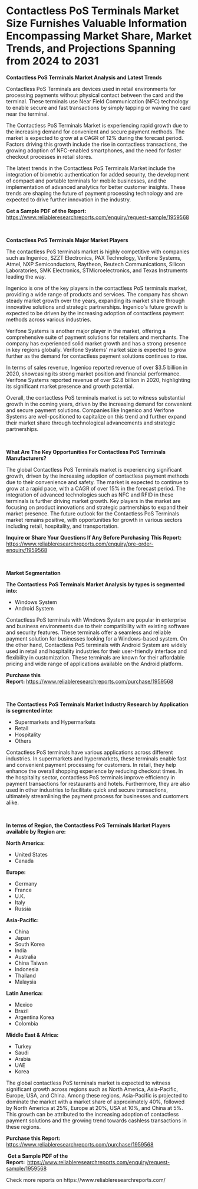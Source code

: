 <p><h1>Contactless PoS Terminals Market Size Furnishes Valuable Information Encompassing Market Share, Market Trends, and Projections Spanning from 2024 to 2031</h1></p><p><strong>Contactless PoS Terminals Market Analysis and Latest Trends</strong></p>
<p><p>Contactless PoS Terminals are devices used in retail environments for processing payments without physical contact between the card and the terminal. These terminals use Near Field Communication (NFC) technology to enable secure and fast transactions by simply tapping or waving the card near the terminal.</p><p>The Contactless PoS Terminals Market is experiencing rapid growth due to the increasing demand for convenient and secure payment methods. The market is expected to grow at a CAGR of 12% during the forecast period. Factors driving this growth include the rise in contactless transactions, the growing adoption of NFC-enabled smartphones, and the need for faster checkout processes in retail stores.</p><p>The latest trends in the Contactless PoS Terminals Market include the integration of biometric authentication for added security, the development of compact and portable terminals for mobile businesses, and the implementation of advanced analytics for better customer insights. These trends are shaping the future of payment processing technology and are expected to drive further innovation in the industry.</p></p>
<p><strong>Get a Sample PDF of the Report:&nbsp;</strong> <a href="https://www.reliableresearchreports.com/enquiry/request-sample/1959568">https://www.reliableresearchreports.com/enquiry/request-sample/1959568</a></p>
<p>&nbsp;</p>
<p><strong>Contactless PoS Terminals Major Market Players</strong></p>
<p><p>The contactless PoS terminals market is highly competitive with companies such as Ingenico, SZZT Electronics, PAX Technology, Verifone Systems, Atmel, NXP Semiconductors, Raytheon, Reutech Communications, Silicon Laboratories, SMK Electronics, STMicroelectronics, and Texas Instruments leading the way.</p><p>Ingenico is one of the key players in the contactless PoS terminals market, providing a wide range of products and services. The company has shown steady market growth over the years, expanding its market share through innovative solutions and strategic partnerships. Ingenico's future growth is expected to be driven by the increasing adoption of contactless payment methods across various industries.</p><p>Verifone Systems is another major player in the market, offering a comprehensive suite of payment solutions for retailers and merchants. The company has experienced solid market growth and has a strong presence in key regions globally. Verifone Systems' market size is expected to grow further as the demand for contactless payment solutions continues to rise.</p><p>In terms of sales revenue, Ingenico reported revenue of over $3.5 billion in 2020, showcasing its strong market position and financial performance. Verifone Systems reported revenue of over $2.8 billion in 2020, highlighting its significant market presence and growth potential.</p><p>Overall, the contactless PoS terminals market is set to witness substantial growth in the coming years, driven by the increasing demand for convenient and secure payment solutions. Companies like Ingenico and Verifone Systems are well-positioned to capitalize on this trend and further expand their market share through technological advancements and strategic partnerships.</p></p>
<p>&nbsp;</p>
<p><strong>What Are The Key Opportunities For Contactless PoS Terminals Manufacturers?</strong></p>
<p><p>The global Contactless PoS Terminals market is experiencing significant growth, driven by the increasing adoption of contactless payment methods due to their convenience and safety. The market is expected to continue to grow at a rapid pace, with a CAGR of over 15% in the forecast period. The integration of advanced technologies such as NFC and RFID in these terminals is further driving market growth. Key players in the market are focusing on product innovations and strategic partnerships to expand their market presence. The future outlook for the Contactless PoS Terminals market remains positive, with opportunities for growth in various sectors including retail, hospitality, and transportation.</p></p>
<p><strong>Inquire or Share Your Questions If Any Before Purchasing This Report:</strong> <a href="https://www.reliableresearchreports.com/enquiry/pre-order-enquiry/1959568">https://www.reliableresearchreports.com/enquiry/pre-order-enquiry/1959568</a></p>
<p>&nbsp;</p>
<p><strong>Market Segmentation</strong></p>
<p><strong>The Contactless PoS Terminals Market Analysis by types is segmented into:</strong></p>
<p><ul><li>Windows System</li><li>Android System</li></ul></p>
<p><p>Contactless PoS terminals with Windows System are popular in enterprise and business environments due to their compatibility with existing software and security features. These terminals offer a seamless and reliable payment solution for businesses looking for a Windows-based system. On the other hand, Contactless PoS terminals with Android System are widely used in retail and hospitality industries for their user-friendly interface and flexibility in customization. These terminals are known for their affordable pricing and wide range of applications available on the Android platform.</p></p>
<p><strong>Purchase this Report:&nbsp;</strong><a href="https://www.reliableresearchreports.com/purchase/1959568">https://www.reliableresearchreports.com/purchase/1959568</a></p>
<p>&nbsp;</p>
<p><strong>The Contactless PoS Terminals Market Industry Research by Application is segmented into:</strong></p>
<p><ul><li>Supermarkets and Hypermarkets</li><li>Retail</li><li>Hospitality</li><li>Others</li></ul></p>
<p><p>Contactless PoS terminals have various applications across different industries. In supermarkets and hypermarkets, these terminals enable fast and convenient payment processing for customers. In retail, they help enhance the overall shopping experience by reducing checkout times. In the hospitality sector, contactless PoS terminals improve efficiency in payment transactions for restaurants and hotels. Furthermore, they are also used in other industries to facilitate quick and secure transactions, ultimately streamlining the payment process for businesses and customers alike.</p></p>
<p>&nbsp;</p>
<p><strong>In terms of Region, the Contactless PoS Terminals Market Players available by Region are:</strong></p>
<p>
    <p> <strong> North America: </strong>
        <ul>
            <li>United States</li>
            <li>Canada</li>
        </ul>
        </p> 
    <p> <strong> Europe: </strong>
        <ul>
            <li>Germany</li>
            <li>France</li>
            <li>U.K.</li>
            <li>Italy</li>
            <li>Russia</li>
        </ul>
        </p> 
    <p> <strong> Asia-Pacific: </strong>
        <ul>
            <li>China</li>
            <li>Japan</li>
            <li>South Korea</li>
            <li>India</li>
            <li>Australia</li>
            <li>China Taiwan</li>
            <li>Indonesia</li>
            <li>Thailand</li>
            <li>Malaysia</li>
        </ul>
        </p> 
    <p> <strong> Latin America: </strong>
        <ul>
            <li>Mexico</li>
            <li>Brazil</li>
            <li>Argentina Korea</li>
            <li>Colombia</li>
        </ul>
        </p> 
    <p> <strong> Middle East & Africa: </strong>
        <ul>
            <li>Turkey</li>
            <li>Saudi</li>
            <li>Arabia</li>
            <li>UAE</li>
            <li>Korea</li>
        </ul>
    </p>
    </p>
<p><p>The global contactless PoS terminals market is expected to witness significant growth across regions such as North America, Asia-Pacific, Europe, USA, and China. Among these regions, Asia-Pacific is projected to dominate the market with a market share of approximately 40%, followed by North America at 25%, Europe at 20%, USA at 10%, and China at 5%. This growth can be attributed to the increasing adoption of contactless payment solutions and the growing trend towards cashless transactions in these regions.</p></p>
<p><strong>Purchase this Report: </strong><a href="https://www.reliableresearchreports.com/purchase/1959568">https://www.reliableresearchreports.com/purchase/1959568</a></p>
<p>&nbsp;<strong>Get a Sample PDF of the Report:&nbsp;&nbsp;</strong><a href="https://www.reliableresearchreports.com/enquiry/request-sample/1959568">https://www.reliableresearchreports.com/enquiry/request-sample/1959568</a></p>
<p><strong></strong></p>
<p>Check more reports on https://www.reliableresearchreports.com/</p>
